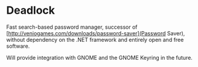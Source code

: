 Deadlock
========

Fast search-based password manager,
successor of [http://veniogames.com/downloads/password-saver](Password Saver),
without dependency on the .NET framework and entirely open and free software.

Will provide integration with GNOME and the GNOME Keyring in the future.